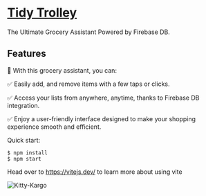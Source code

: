 # [Tidy Trolley](https://tidy-trolley.netlify.app/)
The Ultimate Grocery Assistant Powered by Firebase DB. 
## Features 

📌 With this grocery assistant, you can:

✅ Easily add, and remove items with a few taps or clicks.

✅ Access your lists from anywhere, anytime, thanks to Firebase DB integration.

✅ Enjoy a user-friendly interface designed to make your shopping experience smooth and efficient.

Quick start:

```
$ npm install
$ npm start
````

Head over to https://vitejs.dev/ to learn more about using vite

![Kitty-Kargo](https://github.com/JavascriptDon/Javascript-Fundamentals/assets/101202952/06ef21c5-a825-4eb0-9904-8eddddfd095b)
